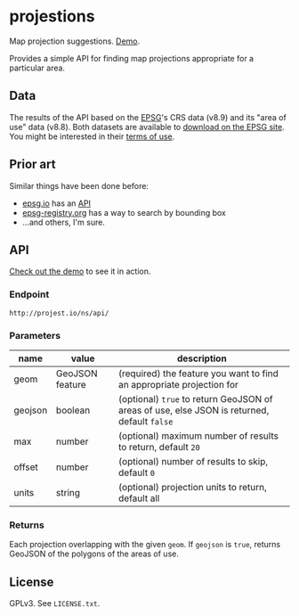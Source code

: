 # projestions

Map projection suggestions. [Demo](http://projest.io/ns/).

Provides a simple API for finding map projections appropriate for a particular area.

## Data

The results of the API based on the [EPSG](http://www.epsg.org/)'s CRS data (v8.9) and its "area of use" data (v8.8). Both datasets are available to [download on the EPSG site](http://www.epsg.org/EPSGDataset/DownloadDataset.aspx). You might be interested in their [terms of use](http://www.epsg.org/TermsOfUse).

## Prior art

Similar things have been done before:

 * [epsg.io](http://epsg.io/) has an [API](https://github.com/klokantech/epsg.io#api-for-results)
 * [epsg-registry.org](http://www.epsg-registry.org/) has a way to search by bounding box
 * ...and others, I'm sure.

## API

[Check out the demo](http://projest.io/ns/) to see it in action.

### Endpoint

`http://projest.io/ns/api/`

### Parameters

name | value | description
--- | --- | ---
geom | GeoJSON feature | (required) the feature you want to find an appropriate projection for
geojson | boolean | (optional) `true` to return GeoJSON of areas of use, else JSON is returned, default `false`
max | number | (optional) maximum number of results to return, default `20`
offset | number | (optional) number of results to skip, default `0`
units | string | (optional) projection units to return, default all

### Returns

Each projection overlapping with the given `geom`. If `geojson` is `true`, returns GeoJSON of the polygons of the areas of use.

## License

GPLv3. See `LICENSE.txt`.

